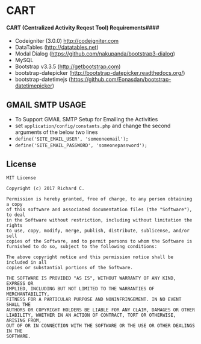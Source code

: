 # CART
#### CART (Centralized Activity Reqest Tool) Requirements####
 - Codeigniter (3.0.0) http://codeigniter.com
 - DataTables (http://datatables.net)
 - Modal Dialog (https://github.com/nakupanda/bootstrap3-dialog)
 - MySQL
 - Bootstrap v3.3.5 (http://getbootstrap.com) 
 - bootstrap-datepicker (http://bootstrap-datepicker.readthedocs.org/)
 - bootstrap-datetimejs (https://github.com/Eonasdan/bootstrap-datetimepicker)

GMAIL SMTP USAGE
----------------

 - To Support GMAIL SMTP Setup for Emailing the Activities
 - set ``application/config/constants.php`` and change the second arguments of the below two lines
 - ``define('SITE_EMAIL_USER', 'someoneemail');``
 - ``define('SITE_EMAIL_PASSWORD', 'someonepassword');``

License
-------
    MIT License

    Copyright (c) 2017 Richard C.

    Permission is hereby granted, free of charge, to any person obtaining a copy
    of this software and associated documentation files (the "Software"), to deal
    in the Software without restriction, including without limitation the rights
    to use, copy, modify, merge, publish, distribute, sublicense, and/or sell
    copies of the Software, and to permit persons to whom the Software is
    furnished to do so, subject to the following conditions:

    The above copyright notice and this permission notice shall be included in all
    copies or substantial portions of the Software.

    THE SOFTWARE IS PROVIDED "AS IS", WITHOUT WARRANTY OF ANY KIND, EXPRESS OR
    IMPLIED, INCLUDING BUT NOT LIMITED TO THE WARRANTIES OF MERCHANTABILITY,
    FITNESS FOR A PARTICULAR PURPOSE AND NONINFRINGEMENT. IN NO EVENT SHALL THE
    AUTHORS OR COPYRIGHT HOLDERS BE LIABLE FOR ANY CLAIM, DAMAGES OR OTHER
    LIABILITY, WHETHER IN AN ACTION OF CONTRACT, TORT OR OTHERWISE, ARISING FROM,
    OUT OF OR IN CONNECTION WITH THE SOFTWARE OR THE USE OR OTHER DEALINGS IN THE
    SOFTWARE.
